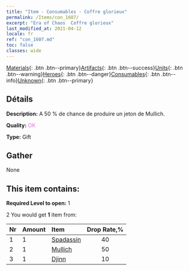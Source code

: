 ```yaml
---
title: "Item - Consumables - Coffre glorieux"
permalink: /Items/con_1607/
excerpt: "Era of Chaos  Coffre glorieux"
last_modified_at: 2021-04-12
locale: fr
ref: "con_1607.md"
toc: false
classes: wide
---
```

 [Materials](/fr/Items/){: .btn .btn--primary}[Artifacts](/fr/Items/Artifacts/){: .btn .btn--success}[Units](/fr/Items/Units/){: .btn .btn--warning}[Heroes](/fr/Items/Heroes/){: .btn .btn--danger}[Consumables](/fr/Items/Consumables/){: .btn .btn--info}[Unknown](/fr/Items/Unknown/){: .btn .btn--primary}

## Détails
 **Description:** A 50 % de chance de produire un jeton de Mullich.

 **Quality:** <span style="color: #DA70D6">OK</span>

 **Type:** Gift

## Gather

  None

## This item contains:

 **Required Level to open:** 1

 2 You would get **1** item  from:

  | Nr | Amount |     Item    | Drop Rate,% |
  |:---|:-------|:------------|:---------:|
  | 1 | 1 | [Spadassin](/fr/Items/unt_193/) | 40 | 
  | 2 | 1 | [Mullich](/fr/Items/her_360/) | 50 | 
  | 3 | 1 | [Djinn](/fr/Items/unt_239/) | 10 | 
